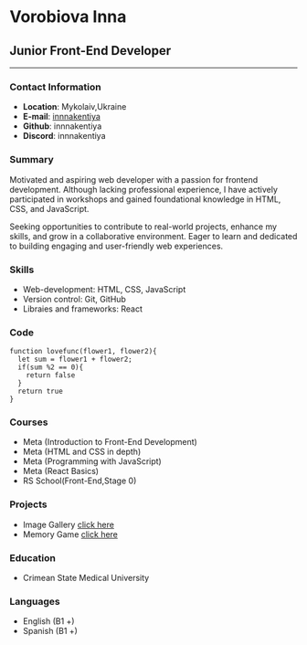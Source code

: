 # Vorobiova Inna

## Junior Front-End Developer

<hr />

### Contact Information

- **Location**: Mykolaiv,Ukraine
- **E-mail**: [innnakentiya](https://www.innnakentiya@gmail.com)
- **Github**: innnakentiya
- **Discord**: innnakentiya

### Summary

Motivated and aspiring web developer with a passion for frontend development. Although lacking professional experience, I have actively participated in workshops and gained foundational knowledge in HTML, CSS, and JavaScript.

Seeking opportunities to contribute to real-world projects, enhance my skills, and grow in a collaborative environment. Eager to learn and dedicated to building engaging and user-friendly web experiences.

### Skills

- Web-development: HTML, CSS, JavaScript
- Version control: Git, GitHub
- Libraies and frameworks: React

### Code

```
function lovefunc(flower1, flower2){
  let sum = flower1 + flower2;
  if(sum %2 == 0){
    return false
  }
  return true
}

```

### Courses

- Meta (Introduction to Front-End Development)
- Meta (HTML and CSS in depth)
- Meta (Programming with JavaScript)
- Meta (React Basics)
- RS School(Front-End,Stage 0)

### Projects

- Image Gallery [click here](https://prismatic-gelato-491bde.netlify.app/)
- Memory Game [click here](https://clinquant-cheesecake-b67e4e.netlify.app/)

### Education

- Crimean State Medical University

### Languages

- English (B1 +)
- Spanish (B1 +)
